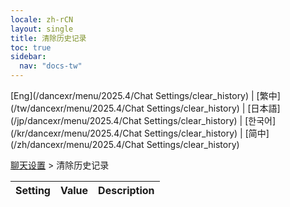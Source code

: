 ```yaml
---
locale: zh-rCN
layout: single
title: 清除历史记录
toc: true
sidebar:
  nav: "docs-tw"
---
```

[Eng](/dancexr/menu/2025.4/Chat Settings/clear_history) | [繁中](/tw/dancexr/menu/2025.4/Chat Settings/clear_history) | [日本語](/jp/dancexr/menu/2025.4/Chat Settings/clear_history) | [한국어](/kr/dancexr/menu/2025.4/Chat Settings/clear_history) | [简中](/zh/dancexr/menu/2025.4/Chat Settings/clear_history)

[聊天设置](../menu#聊天设置) > 清除历史记录



| Setting | Value | Description |
| :--- | --- | :--- |
